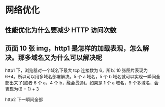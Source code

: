 # 网络优化

## 性能优化为什么要减少 HTTP 访问次数

## 页面 10 张 img，http1 是怎样的加载表现，怎么解决。那多域名又为什么可以解决呢

http1 下，浏览器对一个域名下最大 tcp 连接数为 6，所以 10 张图片表现为 6+4。所以可以用多域名部署解决。5 个 a 域名，5 个 b 域名就可以实现一瞬间全部出来了(或者 6 个 a，4 个 b，融会贯通)。如果是 1 个 a 域名，9 个多域名，会表现为(6 + 1) + 3

http2 下一瞬间全部
